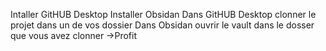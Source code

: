 Intaller GitHUB Desktop
Installer Obsidan
Dans GitHUB Desktop clonner le projet dans un de vos dossier
Dans Obsidan ouvrir le vault dans le dosser que vous avez clonner 
->Profit
